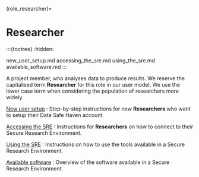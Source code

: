 (role_researcher)=

# Researcher

:::{toctree}
:hidden:

new_user_setup.md
accessing_the_sre.md
using_the_sre.md
available_software.md
:::

A project member, who analyses data to produce results.
We reserve the capitalised term **Researcher** for this role in our user model.
We use the lower case term when considering the population of researchers more widely.

[New user setup](new_user_setup.md)
: Step-by-step instructions for new **Researchers** who want to setup their Data Safe Haven account.

[Accessing the SRE](accessing_the_sre.md)
: Instructions for **Researchers** on how to connect to their Secure Research Environment.

[Using the SRE](using_the_sre.md)
: Instructions on how to use the tools available in a Secure Research Environment.

[Available software](available_software.md)
: Overview of the software available in a Secure Research Environment.
